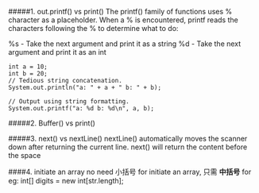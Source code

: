 #####1. out.printf() vs print()
The printf() family of functions uses % character as a placeholder. When a % is encountered, printf reads the characters following the % to determine what to do:

%s - Take the next argument and print it as a string
%d - Take the next argument and print it as an int
```
int a = 10;
int b = 20;
// Tedious string concatenation.
System.out.println("a: " + a + " b: " + b);

// Output using string formatting.
System.out.printf("a: %d b: %d\n", a, b);
```

#####2. Buffer() vs print()





#####3. next() vs nextLine()
nextLine() automatically moves the scanner down after returning the current line.
next() will return the content before the space


####4. initiate an array
no need 小括号 for initiate an array, 只需 **中括号**
for eg: int[] digits = new int[str.length];
